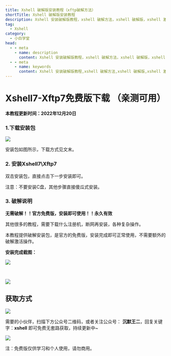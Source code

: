```yaml
---
title: Xshell 破解版安装教程（xftp破解方法）
shortTitle: Xshell 破解版安装教程
description: Xshell 安装破解版教程，xshell 破解方法，xshell 破解版，xshell 激活
tag:
  - Xshell
category:
  - 小白学堂
head:
  - - meta
    - name: description
      content: Xshell 安装破解版教程，xshell 破解方法，xshell 破解版，xshell 激活
  - - meta
    - name: keywords
      content: Xshell 安装破解版教程,xshell 破解方法,xshell 破解版,xshell 激活,xshell,xftp
---
```



Xshell7-Xftp7免费版下载 （亲测可用）
=========================

**本教程更新时间：2022年12月20日**

### 1.下载安装包

![](http://cdn.tobebetterjavaer.com/tobebetterjavaer/images/nice-article/itmind-xshellazpjbjcxshellpxffxbxt-ffa538b5-77d9-4d58-9c0b-c8f76b37713c.png)

安装包如图所示，下载方式见文末。

### 2\. 安装Xshell7\\Xftp7

双击安装包，直接点击下一步安装即可。

注意：不要安装C盘，其他步骤直接傻瓜式安装。

### 3\. 破解说明

**无需破解！！官方免费版，安装即可使用！！永久有效**

其他很多的教程，需要下载什么注册机，断网再安装，各种复杂操作。

本教程提供破解安装包，是官方的免费版，安装完成即可正常使用，不需要额外的破解激活操作。

**安装完成截图：**

![](http://cdn.tobebetterjavaer.com/tobebetterjavaer/images/nice-article/itmind-xshellazpjbjcxshellpxffxbxt-6c219f24-d6fe-401f-8306-3674f77c7f53.png)

  

![](http://cdn.tobebetterjavaer.com/tobebetterjavaer/images/nice-article/itmind-xshellazpjbjcxshellpxffxbxt-3e96e9fa-abbc-46dd-b3f6-57d7ceab96a4.png)

获取方式
----

![](http://cdn.tobebetterjavaer.com/tobebetterjavaer/images/nice-article/itmind-xshellazpjbjcxshellpxffxbxt-ffa538b5-77d9-4d58-9c0b-c8f76b37713c.png)

需要的小伙伴，扫描下方公众号二维码，或者关注公众号： **沉默王二**，回复关键字：**xshell** 即可免费无套路获取，持续更新中~

![](http://cdn.tobebetterjavaer.com/tobebetterjavaer/images/nice-article/itmind-ideapxideajhideayjjhmideazxjhzcmpjjcyjjhqcyx-fc5a32f3-04ed-4bbf-9df8-a13a409a275f.png)

注：免费版仅供学习和个人使用，请勿商用。
